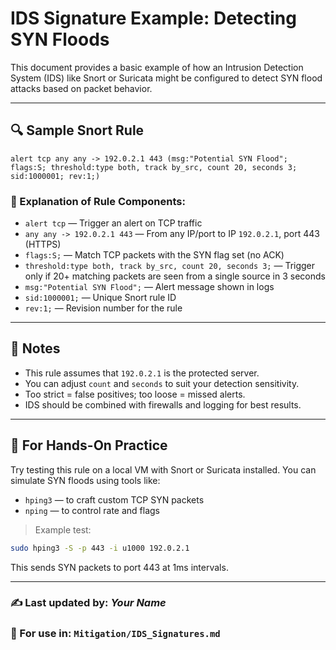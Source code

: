 # IDS Signature Example: Detecting SYN Floods

This document provides a basic example of how an Intrusion Detection System (IDS) like Snort or Suricata might be configured to detect SYN flood attacks based on packet behavior.

---

## 🔍 Sample Snort Rule
```snort
alert tcp any any -> 192.0.2.1 443 (msg:"Potential SYN Flood"; flags:S; threshold:type both, track by_src, count 20, seconds 3; sid:1000001; rev:1;)
```

### 🔹 Explanation of Rule Components:
- `alert tcp` — Trigger an alert on TCP traffic
- `any any -> 192.0.2.1 443` — From any IP/port to IP `192.0.2.1`, port 443 (HTTPS)
- `flags:S;` — Match TCP packets with the SYN flag set (no ACK)
- `threshold:type both, track by_src, count 20, seconds 3;` — Trigger only if 20+ matching packets are seen from a single source in 3 seconds
- `msg:"Potential SYN Flood";` — Alert message shown in logs
- `sid:1000001;` — Unique Snort rule ID
- `rev:1;` — Revision number for the rule

---

## 📌 Notes
- This rule assumes that `192.0.2.1` is the protected server.
- You can adjust `count` and `seconds` to suit your detection sensitivity.
- Too strict = false positives; too loose = missed alerts.
- IDS should be combined with firewalls and logging for best results.

---

## 🧪 For Hands-On Practice
Try testing this rule on a local VM with Snort or Suricata installed. You can simulate SYN floods using tools like:

- `hping3` — to craft custom TCP SYN packets
- `nping` — to control rate and flags

> Example test:
```bash
sudo hping3 -S -p 443 -i u1000 192.0.2.1
```

This sends SYN packets to port 443 at 1ms intervals.

---

### ✍️ Last updated by: _Your Name_  
### 📁 For use in: `Mitigation/IDS_Signatures.md`
